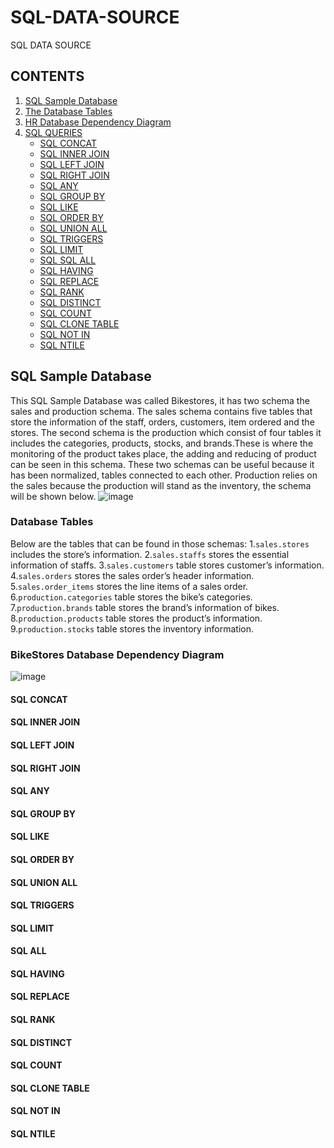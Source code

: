 # SQL-DATA-SOURCE
SQL DATA SOURCE
## CONTENTS
1. [SQL Sample Database](https://github.com/avacabillan/SQL-DATA-SOURCE#sql-sample-database)
2. [The Database Tables](https://github.com/avacabillan/SQL-DATA-SOURCE#sql-sample-database)
3. [HR Database Dependency Diagram](https://github.com/avacabillan/SQL-DATA-SOURCE#bikestores-dependency-diagram)
4.  [SQL QUERIES](https://github.com/avacabillan/SQL-DATA-SOURCE/blob/main/README.md#4--sql-queries)
    * [SQL CONCAT](https://github.com/avacabillan/SQL-DATA-SOURCE/blob/main/README.md#sql-concat)
    * [SQL INNER JOIN](https://github.com/avacabillan/SQL-DATA-SOURCE/blob/main/README.md#sql-inner-join)
    * [SQL LEFT JOIN](https://github.com/avacabillan/SQL-DATA-SOURCE/blob/main/README.md#sql-left-join)
    * [SQL RIGHT JOIN](https://github.com/avacabillan/SQL-DATA-SOURCE/blob/main/README.md#sql-right-join)
    * [SQL ANY](https://github.com/avacabillan/SQL-DATA-SOURCE/blob/main/README.md#sql-any)
    * [SQL GROUP BY](https://github.com/avacabillan/SQL-DATA-SOURCE/blob/main/README.md#sql-group-by)
    * [SQL LIKE](https://github.com/avacabillan/SQL-DATA-SOURCE/blob/main/README.md#sql-like)
    * [SQL ORDER BY](https://github.com/avacabillan/SQL-DATA-SOURCE/blob/main/README.md#sql-order-by)
    * [SQL UNION ALL](https://github.com/avacabillan/SQL-DATA-SOURCE/blob/main/README.md#sql-union-all)
    * [SQL TRIGGERS](https://github.com/avacabillan/SQL-DATA-SOURCE/blob/main/README.md#sql-triggers)
    * [SQL LIMIT](https://github.com/avacabillan/SQL-DATA-SOURCE/blob/main/README.md#sql-limit)
    * [SQL SQL ALL](https://github.com/avacabillan/SQL-DATA-SOURCE/blob/main/README.md#sql-all)
    * [SQL HAVING](https://github.com/avacabillan/SQL-DATA-SOURCE/blob/main/README.md#sql-having)
    * [SQL REPLACE](https://github.com/avacabillan/SQL-DATA-SOURCE/blob/main/README.md#sql-replace)
    * [SQL RANK](https://github.com/avacabillan/SQL-DATA-SOURCE/blob/main/README.md#sql-rank)
    * [SQL DISTINCT](https://github.com/avacabillan/SQL-DATA-SOURCE/blob/main/README.md#sql-distinct)
    * [SQL COUNT](https://github.com/avacabillan/SQL-DATA-SOURCE/blob/main/README.md#sql-count)
    * [SQL CLONE TABLE](https://github.com/avacabillan/SQL-DATA-SOURCE/blob/main/README.md#sql-clone-table)
    * [SQL NOT IN](https://github.com/avacabillan/SQL-DATA-SOURCE/blob/main/README.md#sql-not-in)
    * [SQL NTILE](https://github.com/avacabillan/SQL-DATA-SOURCE/blob/main/README.md#sql-ntile)

## SQL Sample Database
This SQL Sample Database was called Bikestores, it has  two schema the sales and production schema. The sales schema contains five tables that store the information of the staff, orders, customers, item ordered and the stores. The second schema is the production which consist of four tables it includes the categories, products, stocks, and brands.These is where the monitoring of the product takes place, the adding and reducing of product can be seen in this schema. These two schemas can be useful because it has been normalized, tables connected to each other. Production relies on the sales because the production will stand as the inventory, the schema will be shown below.
![image](https://user-images.githubusercontent.com/73097784/103212251-48547e00-4945-11eb-9df6-3729158479bd.png)
### Database Tables
Below are the tables that can be found in those schemas:
1.`sales.stores` includes the store’s information. 
2.`sales.staffs` stores the essential information of staffs. 
3.`sales.customers` table stores customer’s information.
4.`sales.orders` stores the sales order’s header information. 
5.`sales.order_items` stores the line items of a sales order. 
6.`production.categories` table stores the bike’s categories. 
7.`production.brands` table stores the brand’s information of bikes.
8.`production.products` table stores the product’s information. 
9.`production.stocks` table stores the inventory information. 

### BikeStores Database Dependency Diagram
![image](https://user-images.githubusercontent.com/73097784/103213257-155fb980-4948-11eb-817c-fba33b0513a2.png)


    
#### SQL CONCAT
#### SQL INNER JOIN
#### SQL LEFT JOIN
#### SQL RIGHT JOIN
#### SQL ANY
#### SQL GROUP BY
#### SQL LIKE
#### SQL ORDER BY
#### SQL UNION ALL
#### SQL TRIGGERS
#### SQL LIMIT
#### SQL ALL
#### SQL HAVING
#### SQL REPLACE
#### SQL RANK
#### SQL DISTINCT
#### SQL COUNT
#### SQL CLONE TABLE
#### SQL NOT IN
#### SQL NTILE


